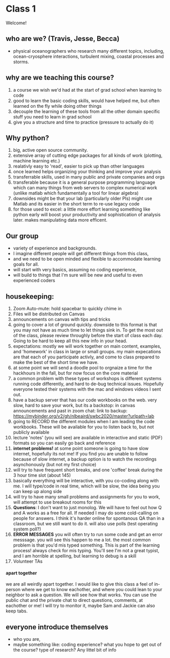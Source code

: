 # Class 1

Welcome!

## who are we? (Travis, Jesse, Becca)
- physical oceanographers who research many different topics, including, ocean-cryosphere interactions, turbulent mixing, coastal processes and storms.

## why are we teaching this course?
1. a course we wish we'd had at the start of grad school when learning to code
1. good to learn the basic coding skills, would have helped me, but often learned on the fly while doing other things
1. decouple the learning of these tools from all the other domain specific stuff you need to learn in grad school
1. give you a structure and time to practice (pressure to actually do it)

## Why python? 
1. big, active open source community. 
1. extensive array of cutting edge packages for all kinds of work (plotting, machine learning etc.)
1. realativly easy to 'read', easier to pick up than other languages
1. once learned helps organizing your thinking and improve your analysis
1. transferrable skills, used in many public and private companies and orgs
1. transferable because it is a general purpose programming language which can many things from web servers to complex numerical work (unlike matlab which fundamentally a tool for linear algebra)
1. downsides might be that your lab (particularly older PIs) might use Matlab and its easier in the short term to re-use legacy code 
1. for those used to excel: a little more effort learning something like python early will boost your productivity and sophistication of analysis later. makes manipulating data more efficent.

## Our group
* variety of experience and backgrounds. 
* I imagine different people will get different things from this class, 
* and we need to be open minded and flexible to accommodate learning goals for all. 
* will start with very basics, assuming no coding experience,
* will build to things that I'm sure will be new and useful to even experienced coders


## housekeeping: 
1. Zoom Auto-mute: hold spacebar to quickly chime in
1. Files will be distributed on Canvas
1. announcements on canvas with tips and tricks
1. going to cover a lot of ground quickly. downside to this format is that you may not have as much time to let things sink in. To get the most out of the class, please review throughly before the start of class each day. Going to be hard to keep all this new info in your head.
1. expectations: mostly we will work together on main content, examples, and 'homework' in class in large or small groups. my main expecations are that each of you participate activly, and come to class prepared to make the best of the short time we have. 
1. at some point we will send a doodle pool to orgnaize a time for the hackhours in the fall, but for now focus on the core material 
1. a common problem with these types of workshops is different systems running code differently, and hard to de-bug technical issues. Hopefully everyone tested their systems with the mac and windows videos I sent out.
1. have a backup server that has our code workbooks on the web. very slow, hard to save your work, but its a backstop: in canvas announcements and past in zoom chat: link to backup: https://mybinder.org/v2/gh/nlbeaird/swbc2020/master?urlpath=lab
1. going to RECORD the different modules when I am leading the code workbooks. These will be available for you to listen back to, but not publicly available
1. lecture 'notes' (you will see) are available in interactive and static (PDF) formats so you can easily go back and reference
1. **internet problems!** at some point someone is going to have slow internet, hopefully its not me! If you find you are unable to follow because of slow internet, a backup option is to watch the recordings asynchonously (but not my first choice)
1. will try to have frequent short breaks, and one 'coffee' break during the 3 hour time slot (about 145)
1. basically everything will be interactive, with you co-coding along with me. I will type/code in real time, which will be slow, the idea being you can keep up along side
1. will try to have many small problems and assignments for you to work, will attempt to use breakout rooms for this  
1. **Questions**: I don't want to just monolog. We will have to feel out how Q and A works as a free for all. If needed I may do some cold-calling on people for answers. I think it's harder online for spontanous QA than in a classroom, but we still want to do it. will also use polls (test operating system poll?)
1. **ERROR MESSAGES** you will often try to run some code and get an error messsage. you will see this happen to me a lot. the most common problem is that you'd mis typed something. This is part of the learning process! always check for mis typing. You'll see I'm not a great typist, and I am horrible at spelling, but learning to debug is a skill
1. Volunteer TAs

#### apart together
we are all weirdly apart together. I would like to give this class a feel of in-person where we get to know eachother, and where you could lean to your neighbor to ask a question. We will see how that works. You can use the public chat and the private chat to direct questions, comments, at eachother or me! I will try to monitor it, maybe Sam and Jackie can also keep tabs. 

## everyone introduce themselves

* who you are, 
* maybe something like: coding experience? what you hope to get out of the course? type of research? Any littel bit of info
